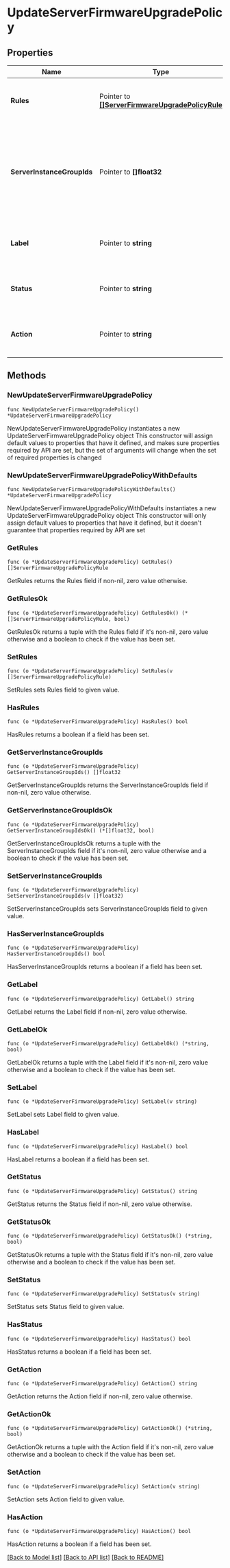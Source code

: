 # UpdateServerFirmwareUpgradePolicy

## Properties

Name | Type | Description | Notes
------------ | ------------- | ------------- | -------------
**Rules** | Pointer to [**[]ServerFirmwareUpgradePolicyRule**](ServerFirmwareUpgradePolicyRule.md) | The rules of the firmware upgrade policy. | [optional] 
**ServerInstanceGroupIds** | Pointer to **[]float32** | The unique identifiers of the server instance groups associated with the firmware upgrade policy. | [optional] 
**Label** | Pointer to **string** | The label of the firmware upgrade policy. | [optional] 
**Status** | Pointer to **string** | The status of the firmware upgrade policy. | [optional] 
**Action** | Pointer to **string** | The action of the firmware upgrade policy. | [optional] 

## Methods

### NewUpdateServerFirmwareUpgradePolicy

`func NewUpdateServerFirmwareUpgradePolicy() *UpdateServerFirmwareUpgradePolicy`

NewUpdateServerFirmwareUpgradePolicy instantiates a new UpdateServerFirmwareUpgradePolicy object
This constructor will assign default values to properties that have it defined,
and makes sure properties required by API are set, but the set of arguments
will change when the set of required properties is changed

### NewUpdateServerFirmwareUpgradePolicyWithDefaults

`func NewUpdateServerFirmwareUpgradePolicyWithDefaults() *UpdateServerFirmwareUpgradePolicy`

NewUpdateServerFirmwareUpgradePolicyWithDefaults instantiates a new UpdateServerFirmwareUpgradePolicy object
This constructor will only assign default values to properties that have it defined,
but it doesn't guarantee that properties required by API are set

### GetRules

`func (o *UpdateServerFirmwareUpgradePolicy) GetRules() []ServerFirmwareUpgradePolicyRule`

GetRules returns the Rules field if non-nil, zero value otherwise.

### GetRulesOk

`func (o *UpdateServerFirmwareUpgradePolicy) GetRulesOk() (*[]ServerFirmwareUpgradePolicyRule, bool)`

GetRulesOk returns a tuple with the Rules field if it's non-nil, zero value otherwise
and a boolean to check if the value has been set.

### SetRules

`func (o *UpdateServerFirmwareUpgradePolicy) SetRules(v []ServerFirmwareUpgradePolicyRule)`

SetRules sets Rules field to given value.

### HasRules

`func (o *UpdateServerFirmwareUpgradePolicy) HasRules() bool`

HasRules returns a boolean if a field has been set.

### GetServerInstanceGroupIds

`func (o *UpdateServerFirmwareUpgradePolicy) GetServerInstanceGroupIds() []float32`

GetServerInstanceGroupIds returns the ServerInstanceGroupIds field if non-nil, zero value otherwise.

### GetServerInstanceGroupIdsOk

`func (o *UpdateServerFirmwareUpgradePolicy) GetServerInstanceGroupIdsOk() (*[]float32, bool)`

GetServerInstanceGroupIdsOk returns a tuple with the ServerInstanceGroupIds field if it's non-nil, zero value otherwise
and a boolean to check if the value has been set.

### SetServerInstanceGroupIds

`func (o *UpdateServerFirmwareUpgradePolicy) SetServerInstanceGroupIds(v []float32)`

SetServerInstanceGroupIds sets ServerInstanceGroupIds field to given value.

### HasServerInstanceGroupIds

`func (o *UpdateServerFirmwareUpgradePolicy) HasServerInstanceGroupIds() bool`

HasServerInstanceGroupIds returns a boolean if a field has been set.

### GetLabel

`func (o *UpdateServerFirmwareUpgradePolicy) GetLabel() string`

GetLabel returns the Label field if non-nil, zero value otherwise.

### GetLabelOk

`func (o *UpdateServerFirmwareUpgradePolicy) GetLabelOk() (*string, bool)`

GetLabelOk returns a tuple with the Label field if it's non-nil, zero value otherwise
and a boolean to check if the value has been set.

### SetLabel

`func (o *UpdateServerFirmwareUpgradePolicy) SetLabel(v string)`

SetLabel sets Label field to given value.

### HasLabel

`func (o *UpdateServerFirmwareUpgradePolicy) HasLabel() bool`

HasLabel returns a boolean if a field has been set.

### GetStatus

`func (o *UpdateServerFirmwareUpgradePolicy) GetStatus() string`

GetStatus returns the Status field if non-nil, zero value otherwise.

### GetStatusOk

`func (o *UpdateServerFirmwareUpgradePolicy) GetStatusOk() (*string, bool)`

GetStatusOk returns a tuple with the Status field if it's non-nil, zero value otherwise
and a boolean to check if the value has been set.

### SetStatus

`func (o *UpdateServerFirmwareUpgradePolicy) SetStatus(v string)`

SetStatus sets Status field to given value.

### HasStatus

`func (o *UpdateServerFirmwareUpgradePolicy) HasStatus() bool`

HasStatus returns a boolean if a field has been set.

### GetAction

`func (o *UpdateServerFirmwareUpgradePolicy) GetAction() string`

GetAction returns the Action field if non-nil, zero value otherwise.

### GetActionOk

`func (o *UpdateServerFirmwareUpgradePolicy) GetActionOk() (*string, bool)`

GetActionOk returns a tuple with the Action field if it's non-nil, zero value otherwise
and a boolean to check if the value has been set.

### SetAction

`func (o *UpdateServerFirmwareUpgradePolicy) SetAction(v string)`

SetAction sets Action field to given value.

### HasAction

`func (o *UpdateServerFirmwareUpgradePolicy) HasAction() bool`

HasAction returns a boolean if a field has been set.


[[Back to Model list]](../README.md#documentation-for-models) [[Back to API list]](../README.md#documentation-for-api-endpoints) [[Back to README]](../README.md)


